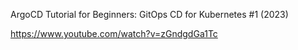 ArgoCD Tutorial for Beginners: GitOps CD for Kubernetes #1 (2023)

https://www.youtube.com/watch?v=zGndgdGa1Tc



